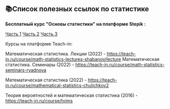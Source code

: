 ## 📚Список полезных ссылок по статистике

**Бесплатный курс "Основы статистики" на платформе Stepik :**

[Часть 1](https://stepik.org/course/76/promo)
[Часть 2](https://stepik.org/course/524/promo)
[Часть 3](https://stepik.org/course/2152/promo)

Курсы на платформе Teach-in:

Математическая статистика. Лекции (2022) - https://teach-in.ru/course/math-statistics-lectures-shabanov/lecture
Математическая статистика. Семинары (2022) - https://teach-in.ru/course/math-statistics-seminars-ryadnova

Математическая статистика (2022) - https://teach-in.ru/course/mathematical-statistics-chulichkov2

Теория вероятностей и математическая статистика (2016) - https://teach-in.ru/course/tvims

